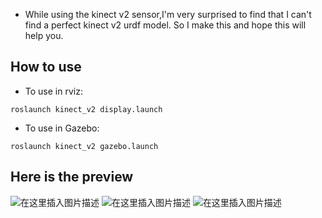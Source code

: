 - While using the kinect v2 sensor,I'm very surprised to find that I can't find a perfect kinect v2 urdf model. So I make this and hope this will help you.
## How to use
- To use in rviz:
```
roslaunch kinect_v2 display.launch 
```
- To use in Gazebo:
```
roslaunch kinect_v2 gazebo.launch 
```
## Here is the preview
![在这里插入图片描述](https://img-blog.csdnimg.cn/20190507222554244.png?x-oss-process=image/watermark,type_ZmFuZ3poZW5naGVpdGk,shadow_10,text_aHR0cHM6Ly9ibG9nLmNzZG4ubmV0L3FxXzIzNjcwNjAx,size_16,color_FFFFFF,t_70)
![在这里插入图片描述](https://img-blog.csdnimg.cn/20190507222659130.png?x-oss-process=image/watermark,type_ZmFuZ3poZW5naGVpdGk,shadow_10,text_aHR0cHM6Ly9ibG9nLmNzZG4ubmV0L3FxXzIzNjcwNjAx,size_16,color_FFFFFF,t_70)
![在这里插入图片描述](https://img-blog.csdnimg.cn/20190507222717306.png?x-oss-process=image/watermark,type_ZmFuZ3poZW5naGVpdGk,shadow_10,text_aHR0cHM6Ly9ibG9nLmNzZG4ubmV0L3FxXzIzNjcwNjAx,size_16,color_FFFFFF,t_70)
